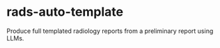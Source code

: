 # rads-auto-template
Produce full templated radiology reports from a preliminary report using LLMs.
